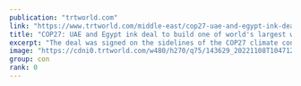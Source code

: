 ```yaml
---
publication: "trtworld.com"
link: "https://www.trtworld.com/middle-east/cop27-uae-and-egypt-ink-deal-to-build-one-of-world-s-largest-wind-farms-62352"
title: "COP27: UAE and Egypt ink deal to build one of world's largest wind farms"
excerpt: "The deal was signed on the sidelines of the COP27 climate conference in Sharm El Sheikh."
image: "https://cdni0.trtworld.com/w480/h270/q75/143629_20221108T104712Z_1367868053_RC2MHX9L9J71_RTRMADP_3_CLIMATEUN_1667907695743.JPG"
group: con
rank: 0
---
```

